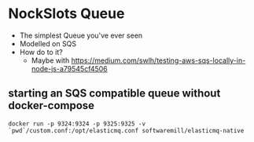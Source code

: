 # NockSlots Queue

- The simplest Queue you've ever seen
- Modelled on SQS
- How do to it?
  - Maybe with https://medium.com/swlh/testing-aws-sqs-locally-in-node-js-a79545cf4506


## starting an SQS compatible queue without docker-compose

```
docker run -p 9324:9324 -p 9325:9325 -v `pwd`/custom.conf:/opt/elasticmq.conf softwaremill/elasticmq-native
```
